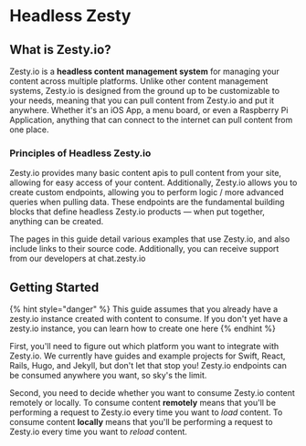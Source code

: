 # Headless Zesty

## What is Zesty.io?

Zesty.io is a **headless content management system** for managing your content across multiple platforms. Unlike other content management systems, Zesty.io is designed from the ground up to be customizable to your needs, meaning that you can pull content from Zesty.io and put it anywhere. Whether it's an iOS App, a menu board, or even a Raspberry Pi Application, anything that can connect to the internet can pull content from one place.

### Principles of Headless Zesty.io

Zesty.io provides many basic content apis to pull content from your site, allowing for easy access of your content. Additionally, Zesty.io allows you to create custom endpoints, allowing you to perform logic / more advanced queries when pulling data. These endpoints are the fundamental building blocks that define headless Zesty.io products — when put together, anything can be created.

The pages in this guide detail various examples that use Zesty.io, and also include links to their source code. Additionally, you can receive support from our developers at chat.zesty.io

## Getting Started

{% hint style="danger" %}
This guide assumes that you already have a zesty.io instance created with content to consume. If you don't yet have a zesty.io instance, you can learn how to create one here
{% endhint %}

First, you'll need to figure out which platform you want to integrate with Zesty.io. We currently have guides and example projects for Swift, React, Rails, Hugo, and Jekyll, but don't let that stop you! Zesty.io endpoints can be consumed anywhere you want, so sky's the limit.

Second, you need to decide whether you want to consume Zesty.io content remotely or locally. To consume content **remotely** means that you'll be performing a request to Zesty.io every time you want to _load_ content. To consume content **locally** means that you'll be performing a request to Zesty.io every time you want to _reload_ content.

